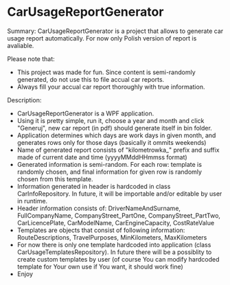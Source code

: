 # CarUsageReportGenerator

Summary:
CarUsageReportGenerator is a project that allows to generate car usage report automatically.
For now only Polish version of report is avaliable.

Please note that: 
- This project was made for fun. Since content is semi-randomly generated, do not use this to file accual car reports.
- Always fill your accual car report thoroughly with true information.

Description:
- CarUsageReportGenerator is a WPF application.
- Using it is pretty simple, run it, choose a year and month and click "Generuj",
new car report (in pdf) should generate itself in bin folder.
- Application determines which days are work days in given month, and generates rows only for those days
(basically it ommits weekends)
- Name of generated report consists of "kilometrowka_" prefix and suffix made of current date and time (yyyyMMddHHmmss format)
- Generated information is semi-random. For each row: template is randomly chosen, 
and final information for given row is randomly chosen from this template.
- Information generated in header is hardcoded in class CarInfoRepository. In future, it will be importable and/or editable by user in runtime.
- Header information consists of: DriverNameAndSurname, FullCompanyName, CompanyStreet_PartOne,
CompanyStreet_PartTwo, CarLicencePlate, CarModelName, CarEngineCapacity, CostRateValue
- Templates are objects that consist of following information: RouteDescriptions, TravelPurposes, MinKilometers, MaxKilometers
- For now there is only one template hardcoded into application (class CarUsageTemplatesRepository). 
In future there will be a possiblity to create custom templates by user (of course You can modify hardcoded template for Your own use if You want, it should work fine)
- Enjoy

